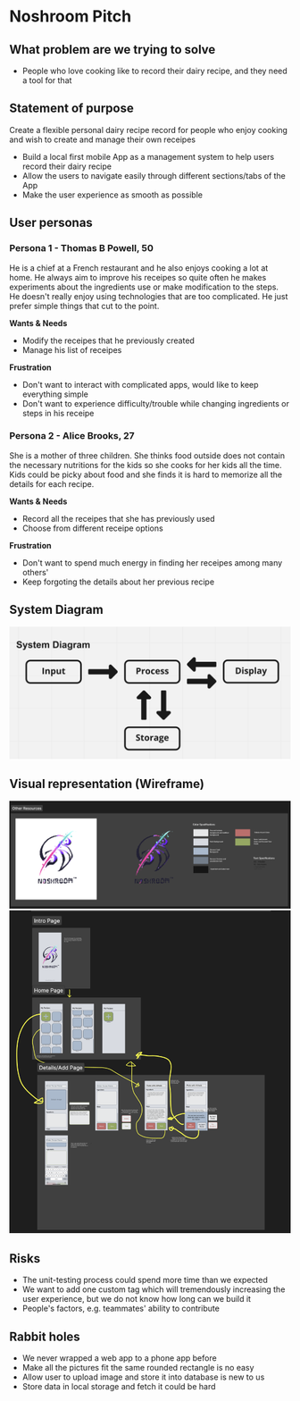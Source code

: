 # Noshroom Pitch

## What problem are we trying to solve
- People who love cooking like to record their dairy recipe, and they need a tool for that

## Statement of purpose
Create a flexible personal dairy recipe record for people who enjoy cooking and wish to create and manage their own receipes
- Build a local first mobile App as a management system to help users record their dairy recipe
- Allow the users to navigate easily through different sections/tabs of the App
- Make the user experience as smooth as possible

## User personas
### Persona 1 - Thomas B Powell, 50
He is a chief at a French restaurant and he also enjoys cooking a lot at home. He always aim to improve his receipes so quite often he makes experiments about the ingredients use or make modification to the steps. He doesn't really enjoy using technologies that are too complicated. He just prefer simple things that cut to the point.

__Wants & Needs__
- Modify the receipes that he previously created
- Manage his list of receipes

__Frustration__
- Don't want to interact with complicated apps, would like to keep everything simple
- Don't want to experience difficulty/trouble while changing ingredients or steps in his receipe




### Persona 2 - Alice Brooks, 27
She is a mother of three children. She thinks food outside does not contain the necessary nutritions for the kids so she cooks for her kids all the time. Kids could be picky about food and she finds it is hard to memorize all the details for each recipe.

__Wants & Needs__
- Record all the receipes that she has previously used
- Choose from different receipe options

__Frustration__
- Don't want to spend much energy in finding her receipes among many others'
- Keep forgoting the details about her previous recipe

## System Diagram
![Project wireframe](images/SystemDiagram.png)

## Visual representation (Wireframe) 
![Project wireframe](images/designStandard.png)
![Project wireframe](images/wireframe.png)

## Risks
- The unit-testing process could spend more time than we expected
- We want to add one custom tag which will tremendously increasing the user experience, but we do not know how long can we build it
- People's factors, e.g. teammates' ability to contribute

## Rabbit holes
- We never wrapped a web app to a phone app before
- Make all the pictures fit the same rounded rectangle is no easy
- Allow user to upload image and store it into database is new to us
- Store data in local storage and fetch it could be hard



